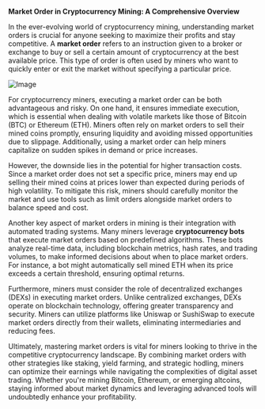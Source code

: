 **Market Order in Cryptocurrency Mining: A Comprehensive Overview**

In the ever-evolving world of cryptocurrency mining, understanding market orders is crucial for anyone seeking to maximize their profits and stay competitive. A **market order** refers to an instruction given to a broker or exchange to buy or sell a certain amount of cryptocurrency at the best available price. This type of order is often used by miners who want to quickly enter or exit the market without specifying a particular price.

![Image](https://github.com/user-attachments/assets/31692037-0104-4703-abd1-696b6a7dd41b)

For cryptocurrency miners, executing a market order can be both advantageous and risky. On one hand, it ensures immediate execution, which is essential when dealing with volatile markets like those of Bitcoin (BTC) or Ethereum (ETH). Miners often rely on market orders to sell their mined coins promptly, ensuring liquidity and avoiding missed opportunities due to slippage. Additionally, using a market order can help miners capitalize on sudden spikes in demand or price increases.

However, the downside lies in the potential for higher transaction costs. Since a market order does not set a specific price, miners may end up selling their mined coins at prices lower than expected during periods of high volatility. To mitigate this risk, miners should carefully monitor the market and use tools such as limit orders alongside market orders to balance speed and cost.

Another key aspect of market orders in mining is their integration with automated trading systems. Many miners leverage **cryptocurrency bots** that execute market orders based on predefined algorithms. These bots analyze real-time data, including blockchain metrics, hash rates, and trading volumes, to make informed decisions about when to place market orders. For instance, a bot might automatically sell mined ETH when its price exceeds a certain threshold, ensuring optimal returns.

Furthermore, miners must consider the role of decentralized exchanges (DEXs) in executing market orders. Unlike centralized exchanges, DEXs operate on blockchain technology, offering greater transparency and security. Miners can utilize platforms like Uniswap or SushiSwap to execute market orders directly from their wallets, eliminating intermediaries and reducing fees.

Ultimately, mastering market orders is vital for miners looking to thrive in the competitive cryptocurrency landscape. By combining market orders with other strategies like staking, yield farming, and strategic hodling, miners can optimize their earnings while navigating the complexities of digital asset trading. Whether you're mining Bitcoin, Ethereum, or emerging altcoins, staying informed about market dynamics and leveraging advanced tools will undoubtedly enhance your profitability.